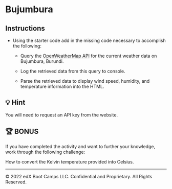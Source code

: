 # Bujumbura

## Instructions

* Using the starter code add in the missing code necessary to accomplish the following:

  * Query the [OpenWeatherMap API](http://openweathermap.org/api) for the current weather data on Bujumbura, Burundi.

  * Log the retrieved data from this query to console.

  * Parse the retrieved data to display wind speed, humidity, and temperature information into the HTML.

## 💡 Hint

You will need to request an API key from the website.

## 🏆 BONUS

If you have completed the activity and want to further your knowledge, work through the following challenge:

How to convert the Kelvin temperature provided into Celsius.

---

© 2022 edX Boot Camps LLC. Confidential and Proprietary. All Rights Reserved.
